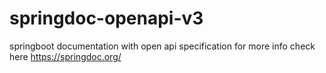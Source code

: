 # springdoc-openapi-v3
springboot documentation with open api specification
for more info check here https://springdoc.org/
